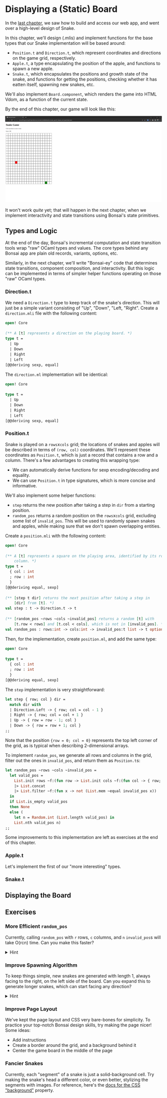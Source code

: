 # Displaying a (Static) Board

In the [last chapter](./0_hello_world.md), we saw how to build and access our
web app, and went over a high-level design of Snake.

In this chapter, we'll design (.mlis) and implement functions for the base types that
our Snake implementation will be based around:

- `Position.t` and `Direction.t`, which represent coordinates and directions on the game grid, respectively.
- `Apple.t`, a type encapsulating the position of the apple, and functions to spawn a new apple.
- `Snake.t`, which encapsulates the positions and growth state of the snake, and functions for
  getting the positions, checking whether it has eatten itself, spawning new snakes, etc.

We'll also implement `Board.component`, which renders the game into HTML Vdom, as a function
of the current state.

By the end of this chapter, our game will look like this:

![chapter 1 result](img/1_result.png)

It won't work *quite* yet; that will happen in the next chapter, when we implement interactivity
and state transitions using Bonsai's state primitives.

## Types and Logic

At the end of the day, Bonsai's incremental computation and state transition tools wrap "raw" OCaml types and values.
The core types behind any Bonsai app are plain old records, variants, options, etc.

Similarly, in the next chapter, we'll write "Bonsai-ey" code that determines state transitions, component composition, and interactivity.
But this logic can be implemented in terms of simpler helper functions operating on those "raw" OCaml types.

### Direction.t

We need a `Direction.t` type to keep track of the snake's direction.
This will just be a simple variant consisting of "Up", "Down", "Left, "Right".
Create a `direction.mli` file with the following content:

<!-- $MDX file=../../src/snake_game/1_display_and_types/src/direction.mli -->
```ocaml
open! Core

(** A [t] represents a direction on the playing board. *)
type t =
  | Up
  | Down
  | Right
  | Left
[@@deriving sexp, equal]
```

The `direction.ml` implementation will be identical:

<!-- $MDX file=../../src/snake_game/1_display_and_types/src/direction.ml -->
```ocaml
open! Core

type t =
  | Up
  | Down
  | Right
  | Left
[@@deriving sexp, equal]
```

### Position.t

Snake is played on a `rows`x`cols` grid; the locations of snakes and apples will be described in terms of `(row, col)` coordinates.
We'll represent these coordinates as `Position.t`, which is just a record that contains a row and a column.
There's a few advantages to creating this wrapping type:

- We can automatically derive functions for sexp encoding/decoding and equality.
- We can use `Position.t` in type signatures, which is more concise and informative.

We'll also implement some helper functions:

- `step` returns the new position after taking a step in `dir` from a starting position.
- `random_pos` returns a random position on the `rows`x`cols` grid,
  excluding some list of `invalid_pos`. This will be used to randomly spawn snakes and apples,
  while making sure that we don't spawn overlapping entities.

Create a `position.mli` with the following content:

<!-- $MDX file=../../src/snake_game/1_display_and_types/src/position.mli -->
```ocaml
open! Core

(** A [t] represents a square on the playing area, identified by its row and
    column. *)
type t =
  { col : int
  ; row : int
  }
[@@deriving equal, sexp]

(** [step t dir] returns the next position after taking a step in
    [dir] from [t]. *)
val step : t -> Direction.t -> t

(** [random_pos ~rows ~cols ~invalid_pos] returns a random [t] with
    [t.row < rows] and [t.col < cols], which is not in [invalid_pos]. *)
val random_pos : rows:int -> cols:int -> invalid_pos:t list -> t option
```

Then, for the implementation, create `position.ml`, and add the same type:

<!-- $MDX file=../../src/snake_game/1_display_and_types/src/position.ml,part=type -->
```ocaml
open! Core

type t =
  { col : int
  ; row : int
  }
[@@deriving equal, sexp]
```

The `step` implementation is very straightforward:

<!-- $MDX file=../../src/snake_game/1_display_and_types/src/position.ml,part=step -->
```ocaml
let step { row; col } dir =
  match dir with
  | Direction.Left -> { row; col = col - 1 }
  | Right -> { row; col = col + 1 }
  | Up -> { row = row - 1; col }
  | Down -> { row = row + 1; col }
;;
```

Note that the position `{row = 0; col = 0}` represents the top left corner of the grid,
as is typical when describing 2-dimensional arrays.

To implement `random_pos`, we generate all rows and columns in the grid,
filter out the ones in `invalid_pos`, and return them as `Position.t`s:

<!-- $MDX file=../../src/snake_game/1_display_and_types/src/position.ml,part=random -->
```ocaml
let random_pos ~rows ~cols ~invalid_pos =
  let valid_pos =
    List.init rows ~f:(fun row -> List.init cols ~f:(fun col -> { row; col }))
    |> List.concat
    |> List.filter ~f:(fun x -> not (List.mem ~equal invalid_pos x))
  in
  if List.is_empty valid_pos
  then None
  else (
    let n = Random.int (List.length valid_pos) in
    List.nth valid_pos n)
;;
```

Some improvements to this implementation are left as exercises at the end of this
chapter.

### Apple.t

Let's implement the first of our "more interesting" types.

### Snake.t

## Displaying the Board

## Exercises

### More Efficient `random_pos`

Currently, calling `random_pos` with `r` rows, `c` columns, and `n` `invalid_pos`s will
take O(rcn) time. Can you make this faster?

<details>
  <summary>Hint</summary>

   > Create a `Position.t Set.t` at the start of `random_pos`, and use that for lookups.
   This is a bit tricky, because you'll need to call `Set.Make(M)`, but type `t` is defined
   in the same scope, and we can't reference the `Position` module from itself.
   Wrap the `type t` declaration and its ppx derivers in another module, and `include` that
   into the `Position` top scope, then use your new temp module to make the set.
</details>

### Improve Spawning Algorithm

To keep things simple, new snakes are generated with length 1, always facing to the right,
on the left side of the board. Can you expand this to generate longer snakes, which can start
facing any direction?

<details>
  <summary>Hint</summary>

  > Start by randomly selecting a direction. Then, restrict `rows` and `cols` to the first
  half of the board in that direction. For example, snakes facing down should start
  in the top half. Then, extend `random_pos` with `length` and `dir` parameters.
  It should check that `length` blocks in the `dir` direction all aren't in `invalid_pos`.
</details>

### Improve Page Layout

We've kept the page layout and CSS very bare-bones for simplicity.
To practice your top-notch Bonsai design skills, try making the page nicer!
Some ideas:

- Add instructions
- Create a border around the grid, and a background behind it
- Center the game board in the middle of the page

### Fancier Snakes

Currently, each "segment" of a snake is just a solid-background cell.
Try making the snake's head a different color, or even better, stylizing the segments
with images. For reference, here's the
[docs for the CSS "background"](https://www.w3schools.com/cssref/css3_pr_background.php) property.
